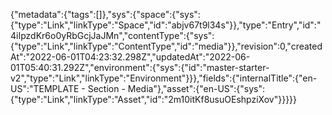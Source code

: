 {"metadata":{"tags":[]},"sys":{"space":{"sys":{"type":"Link","linkType":"Space","id":"abjv67t9l34s"}},"type":"Entry","id":"4iIpzdKr6o0yRbGcjJaJMn","contentType":{"sys":{"type":"Link","linkType":"ContentType","id":"media"}},"revision":0,"createdAt":"2022-06-01T04:23:32.298Z","updatedAt":"2022-06-01T05:40:31.292Z","environment":{"sys":{"id":"master-starter-v2","type":"Link","linkType":"Environment"}}},"fields":{"internalTitle":{"en-US":"TEMPLATE - Section - Media"},"asset":{"en-US":{"sys":{"type":"Link","linkType":"Asset","id":"2m10itKf8usuOEshpziXov"}}}}}